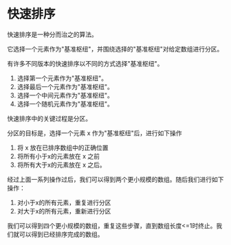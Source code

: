 # 快速排序

快速排序是一种分而治之的算法。

它选择一个元素作为"基准枢纽"，并围绕选择的"基准枢纽"对给定数组进行分区。

有许多不同版本的快速排序以不同的方式选择"基准枢纽"。

1. 选择第一个元素作为"基准枢纽"。
2. 选择最后一个元素作为"基准枢纽"。
3. 选择一个中间元素作为"基准枢纽"。
4. 选择一个随机元素作为"基准枢纽"。

快速排序中的关键过程是分区。

分区的目标是，选择一个元素 x 作为"基准枢纽"后，进行如下操作

1. 将 x 放在已排序数组中的正确位置
2. 将所有小于x的元素放在 x 之前
3. 将所有大于x的元素放在 x 之后。 

经过上面一系列操作过后，我们可以得到两个更小规模的数组。随后我们进行如下操作：

1. 对小于x的所有元素，重复进行分区
2. 对大于x的所有元素，重新进行分区

我们可以得到四个更小规模的数组，重复这些步骤，直到数组长度<=1时终止。我们就可以得到已经排序完成的数组。

